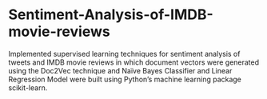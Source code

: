 # Sentiment-Analysis-of-IMDB-movie-reviews

Implemented supervised learning techniques for sentiment analysis of tweets and IMDB movie reviews in which document vectors were generated using the Doc2Vec technique and Naïve Bayes Classifier and Linear Regression Model were built using Python’s machine learning package scikit-learn.
